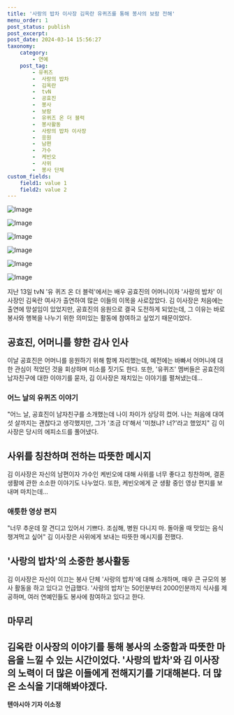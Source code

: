 ```yaml
---
title: '사랑의 밥차 이사장 김옥란 유퀴즈를 통해 봉사의 보람 전해'
menu_order: 1
post_status: publish
post_excerpt: 
post_date: 2024-03-14 15:56:27
taxonomy:
    category:
        - 연예
    post_tag:
        - 유퀴즈
        -  사랑의 밥차
        -  김옥란
        -  tvN
        -  공효진
        -  봉사
        -  보람
        -  유퀴즈 온 더 블럭
        -  봉사활동
        -  사랑의 밥차 이사장
        -  응원
        -  남편
        -  가수
        -  케빈오
        -  사위
        -  봉사 단체
custom_fields:
    field1: value 1
    field2: value 2
---
```


![Image](https://mimgnews.pstatic.net/image/312/2024/03/14/0000653390_001_20240314080213188.jpg?type=w540)

![Image](https://ssl.pstatic.net/mimgnews/image/312/2024/03/14/0000653390_002_20240314080213219.jpg?type=w540)

![Image](https://mimgnews.pstatic.net/image/312/2024/03/14/0000653390_003_20240314080213252.jpg?type=w540)

![Image](https://ssl.pstatic.net/mimgnews/image/312/2024/03/14/0000653390_004_20240314080213283.jpg?type=w540)

![Image](https://mimgnews.pstatic.net/image/312/2024/03/14/0000653390_005_20240314080213313.jpg?type=w540)

![Image](https://ssl.pstatic.net/mimgnews/image/312/2024/03/14/0000653390_006_20240314080213340.jpg?type=w540)

지난 13일 tvN '유 퀴즈 온 더 블럭'에서는 배우 공효진의 어머니이자 '사랑의 밥차' 이사장인 김옥란 여사가 출연하여 많은 이들의 이목을 사로잡았다. 김 이사장은 처음에는 출연에 망설임이 있었지만, 공효진의 응원으로 결국 도전하게 되었는데, 그 이유는 바로 봉사와 행복을 나누기 위한 의미있는 활동에 참여하고 싶었기 때문이었다.
## 공효진, 어머니를 향한 감사 인사
이날 공효진은 어머니를 응원하기 위해 함께 자리했는데, 예전에는 바빠서 어머니에 대한 관심이 적었던 것을 회상하며 미소를 짓기도 한다. 또한, '유퀴즈' 멤버들은 공효진의 남자친구에 대한 이야기를 묻자, 김 이사장은 재치있는 이야기를 펼쳐냈는데...
### 어느 날의 유퀴즈 이야기
"어느 날, 공효진이 남자친구를 소개했는데 나이 차이가 상당히 컸어. 나는 처음에 대여섯 살까지는 괜찮다고 생각했지만, 그가 '조금 더'해서 '미쳤냐? 너?'라고 했었지" 김 이사장은 당시의 에피소드를 풀어냈다.
## 사위를 칭찬하며 전하는 따뜻한 메시지
김 이사장은 자신의 남편이자 가수인 케빈오에 대해 사위를 너무 좋다고 칭찬하며, 결혼 생활에 관한 소소한 이야기도 나누었다. 또한, 케빈오에게 군 생활 중인 영상 편지를 보내며 마치는데...
### 애틋한 영상 편지
"너무 추운데 잘 견디고 있어서 기쁘다. 조심해, 병원 다니지 마. 돌아올 때 맛있는 음식 챙겨먹고 싶어" 김 이사장은 사위에게 보내는 따뜻한 메시지를 전했다.
## '사랑의 밥차'의 소중한 봉사활동
김 이사장은 자신이 이끄는 봉사 단체 '사랑의 밥차'에 대해 소개하며, 매우 큰 규모의 봉사 활동을 하고 있다고 언급했다. '사랑의 밥차'는 50인분부터 2000인분까지 식사를 제공하며, 여러 연예인들도 봉사에 참여하고 있다고 한다.
## 마무리
김옥란 이사장의 이야기를 통해 봉사의 소중함과 따뜻한 마음을 느낄 수 있는 시간이었다. '사랑의 밥차'와 김 이사장의 노력이 더 많은 이들에게 전해지기를 기대해본다. 더 많은 소식을 기대해봐야겠다.
---
**텐아시아 기자 이소정**
